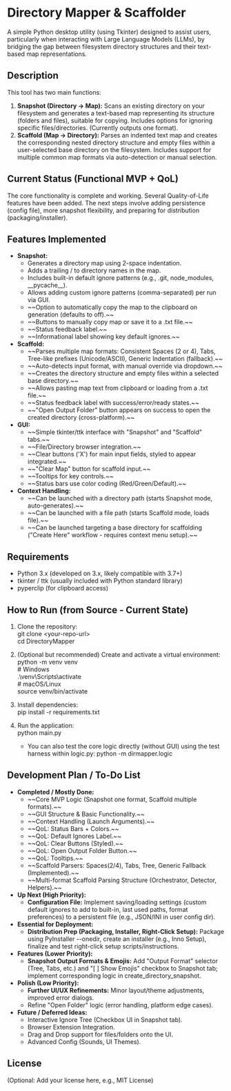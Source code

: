 # **Directory Mapper & Scaffolder**

A simple Python desktop utility (using Tkinter) designed to assist users, particularly when interacting with Large Language Models (LLMs), by bridging the gap between filesystem directory structures and their text-based map representations.

## **Description**

This tool has two main functions:

1. **Snapshot (Directory \-\> Map):** Scans an existing directory on your filesystem and generates a text-based map representing its structure (folders and files), suitable for copying. Includes options for ignoring specific files/directories. (Currently outputs one format).  
2. **Scaffold (Map \-\> Directory):** Parses an indented text map and creates the corresponding nested directory structure and empty files within a user-selected base directory on the filesystem. Includes support for multiple common map formats via auto-detection or manual selection.

## **Current Status (Functional MVP \+ QoL)**

The core functionality is complete and working. Several Quality-of-Life features have been added. The next steps involve adding persistence (config file), more snapshot flexibility, and preparing for distribution (packaging/installer).

## **Features Implemented**

* **Snapshot:**  
  * Generates a directory map using 2-space indentation.  
  * Adds a trailing / to directory names in the map.  
  * Includes built-in default ignore patterns (e.g., .git, node\_modules, \_\_pycache\_\_).  
  * Allows adding custom ignore patterns (comma-separated) per run via GUI.  
  * \~\~Option to automatically copy the map to the clipboard on generation (defaults to off).\~\~  
  * \~\~Buttons to manually copy map or save it to a .txt file.\~\~  
  * \~\~Status feedback label.\~\~  
  * \~\~Informational label showing key default ignores.\~\~  
* **Scaffold:**  
  * \~\~Parses multiple map formats: Consistent Spaces (2 or 4), Tabs, Tree-like prefixes (Unicode/ASCII), Generic Indentation (fallback).\~\~  
  * \~\~Auto-detects input format, with manual override via dropdown.\~\~  
  * \~\~Creates the directory structure and empty files within a selected base directory.\~\~  
  * \~\~Allows pasting map text from clipboard or loading from a .txt file.\~\~  
  * \~\~Status feedback label with success/error/ready states.\~\~  
  * \~\~"Open Output Folder" button appears on success to open the created directory (cross-platform).\~\~  
* **GUI:**  
  * \~\~Simple tkinter/ttk interface with "Snapshot" and "Scaffold" tabs.\~\~  
  * \~\~File/Directory browser integration.\~\~  
  * \~\~Clear buttons ('X') for main input fields, styled to appear integrated.\~\~  
  * \~\~"Clear Map" button for scaffold input.\~\~  
  * \~\~Tooltips for key controls.\~\~  
  * \~\~Status bars use color coding (Red/Green/Default).\~\~  
* **Context Handling:**  
  * \~\~Can be launched with a directory path (starts Snapshot mode, auto-generates).\~\~  
  * \~\~Can be launched with a file path (starts Scaffold mode, loads file).\~\~  
  * \~\~Can be launched targeting a base directory for scaffolding ("Create Here" workflow \- requires context menu setup).\~\~

## **Requirements**

* Python 3.x (developed on 3.x, likely compatible with 3.7+)  
* tkinter / ttk (usually included with Python standard library)  
* pyperclip (for clipboard access)

## **How to Run (from Source \- Current State)**

1. Clone the repository:  
   git clone \<your-repo-url\>  
   cd DirectoryMapper

2. (Optional but recommended) Create and activate a virtual environment:  
   python \-m venv venv  
   \# Windows  
   .\\venv\\Scripts\\activate  
   \# macOS/Linux  
   source venv/bin/activate

3. Install dependencies:  
   pip install \-r requirements.txt

4. Run the application:  
   python main.py

   * You can also test the core logic directly (without GUI) using the test harness within logic.py: python \-m dirmapper.logic

## **Development Plan / To-Do List**

* **Completed / Mostly Done:**  
  * \~\~Core MVP Logic (Snapshot one format, Scaffold multiple formats).\~\~  
  * \~\~GUI Structure & Basic Functionality.\~\~  
  * \~\~Context Handling (Launch Arguments).\~\~  
  * \~\~QoL: Status Bars \+ Colors.\~\~  
  * \~\~QoL: Default Ignores Label.\~\~  
  * \~\~QoL: Clear Buttons (Styled).\~\~  
  * \~\~QoL: Open Output Folder Button.\~\~  
  * \~\~QoL: Tooltips.\~\~  
  * \~\~Scaffold Parsers: Spaces(2/4), Tabs, Tree, Generic Fallback (Implemented).\~\~  
  * \~\~Multi-format Scaffold Parsing Structure (Orchestrator, Detector, Helpers).\~\~  
* **Up Next (High Priority):**  
  * **Configuration File:** Implement saving/loading settings (custom default ignores to add to built-in, last used paths, format preferences) to a persistent file (e.g., JSON/INI in user config dir).  
* **Essential for Deployment:**  
  * **Distribution Prep (Packaging, Installer, Right-Click Setup):** Package using PyInstaller \--onedir, create an installer (e.g., Inno Setup), finalize and test right-click setup scripts/instructions.  
* **Features (Lower Priority):**  
  * **Snapshot Output Formats & Emojis:** Add "Output Format" selector (Tree, Tabs, etc.) and "\[ \] Show Emojis" checkbox to Snapshot tab; implement corresponding logic in create\_directory\_snapshot.  
* **Polish (Low Priority):**  
  * **Further UI/UX Refinements:** Minor layout/theme adjustments, improved error dialogs.  
  * Refine "Open Folder" logic (error handling, platform edge cases).  
* **Future / Deferred Ideas:**  
  * Interactive Ignore Tree (Checkbox UI in Snapshot tab).  
  * Browser Extension Integration.  
  * Drag and Drop support for files/folders onto the UI.  
  * Advanced Config (Sounds, UI Themes).

## **License**

(Optional: Add your license here, e.g., MIT License)
